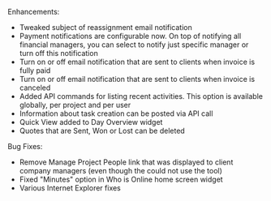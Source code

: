 Enhancements:

* Tweaked subject of reassignment email notification
* Payment notifications are configurable now. On top of notifying all financial managers, you can select to notify just specific manager or turn off this notification
* Turn on or off email notification that are sent to clients when invoice is fully paid
* Turn on or off email notification that are sent to clients when invoice is canceled
* Added API commands for listing recent activities. This option is available globally, per project and per user
* Information about task creation can be posted via API call
* Quick View added to Day Overview widget
* Quotes that are Sent, Won or Lost can be deleted

Bug Fixes:

* Remove Manage Project People link that was displayed to client company managers (even though the could not use the tool)
* Fixed "Minutes" option in Who is Online home screen widget
* Various Internet Explorer fixes